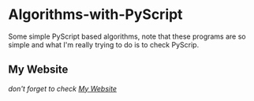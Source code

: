 # Algorithms-with-PyScript

Some simple PyScript based algorithms, note that these programs are so simple and what I'm really trying to do is to check PyScrip.

## My Website

*don't forget to check [My Website](https://mortezashoeibi.github.io)*

